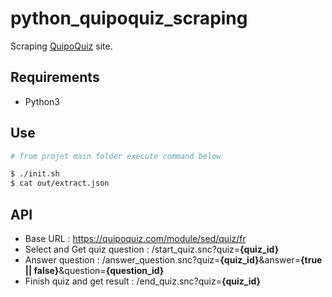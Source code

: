 # python_quipoquiz_scraping

Scraping [QuipoQuiz](https://quipoquiz.com/) site.

## Requirements
- Python3

## Use
```bash
# from projet main folder execute command below

$ ./init.sh
$ cat out/extract.json
```

## API
- Base URL : https://quipoquiz.com/module/sed/quiz/fr
- Select and Get quiz question : /start_quiz.snc?quiz=**{quiz_id}**
- Answer question : /answer_question.snc?quiz=**{quiz_id}**&answer=**{true || false}**&question=**{question_id}**
- Finish quiz and get result : /end_quiz.snc?quiz=**{quiz_id}**